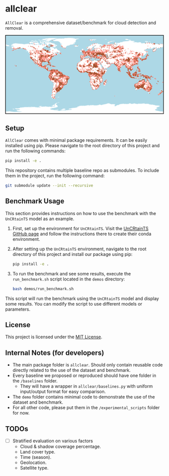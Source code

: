 # allclear

`AllClear` is a comprehensive dataset/benchmark for cloud detection and removal. 

![Geographical distribution of AllClear](images/allclear.png)

## Setup
`AllClear` comes with minimal package requirements. It can be easily installed using pip. 
Please navigate to the root directory of this project and run the following commands:

```bash
pip install -e .
```

This repository contains multiple baseline repo as submodules. To include them in the project, run the following command:

```bash
git submodule update --init --recursive
```


## Benchmark Usage

This section provides instructions on how to use the benchmark with the `UnCRtainTS` model as an example.

1. First, set up the environment for `UnCRtainTS`. Visit the [UnCRtainTS GitHub page](https://github.com/PatrickTUM/UnCRtainTS) and follow the instructions there to create their conda environment.

2. After setting up the `UnCRtainTS` environment, navigate to the root directory of this project and install our package using pip:

    ```bash
    pip install -e .
    ```

3. To run the benchmark and see some results, execute the `run_benchmark.sh` script located in the `demos` directory:

    ```bash
    bash demos/run_benchmark.sh
    ```

This script will run the benchmark using the `UnCRtainTS` model and display some results. You can modify the script to use different models or parameters.


## License

This project is licensed under the [MIT License](LICENSE).


## Internal Notes (for developers)
* The main package folder is `allclear`. Should only contain reusable code directly related to the use of the dataset and benchmark.
* Every baseline we proposed or reproduced should have one folder in the `/baselines` folder.
  * They will have a wrapper in `allclear/baselines.py` with uniform input/output format for easy comparison.
* The `demo` folder contains minimal code to demonstrate the use of the dataset and benchmark.
* For all other code, please put them in the `/experimental_scripts` folder for now.

## TODOs
- [ ] Stratified evaluation on various factors
  - Cloud & shadow coverage percentage.
  - Land cover type.
  - Time (season).
  - Geolocation.
  - Satellite type.